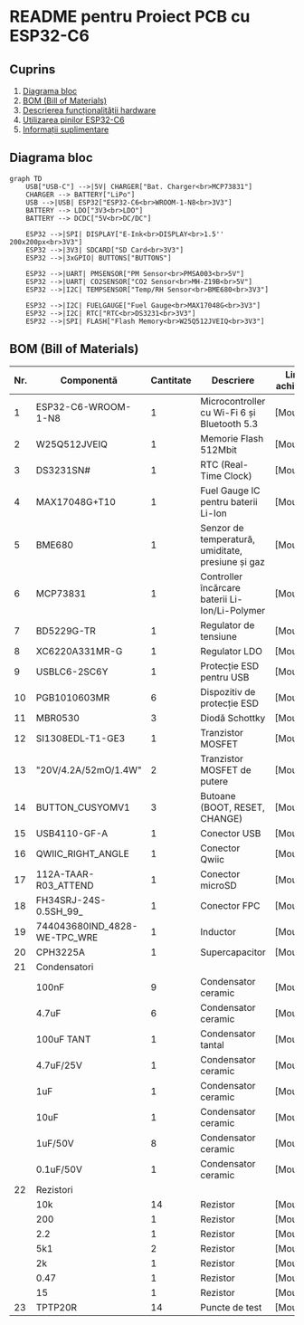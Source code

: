 # README pentru Proiect PCB cu ESP32-C6

## Cuprins
1. [Diagrama bloc](#diagrama-bloc)
2. [BOM (Bill of Materials)](#bom-bill-of-materials)
3. [Descrierea funcționalității hardware](#descrierea-functionalității-hardware)
4. [Utilizarea pinilor ESP32-C6](#utilizarea-pinilor-esp32-c6)
5. [Informații suplimentare](#informații-suplimentare)

## Diagrama bloc

```mermaid
graph TD
    USB["USB-C"] -->|5V| CHARGER["Bat. Charger<br>MCP73831"]
    CHARGER --> BATTERY["LiPo"]
    USB -->|USB| ESP32["ESP32-C6<br>WROOM-1-N8<br>3V3"]
    BATTERY --> LDO["3V3<br>LDO"]
    BATTERY --> DCDC["5V<br>DC/DC"]
    
    ESP32 -->|SPI| DISPLAY["E-Ink<br>DISPLAY<br>1.5'' 200x200px<br>3V3"]
    ESP32 -->|3V3| SDCARD["SD Card<br>3V3"]
    ESP32 -->|3xGPIO| BUTTONS["BUTTONS"]
    
    ESP32 -->|UART| PMSENSOR["PM Sensor<br>PMSA003<br>5V"]
    ESP32 -->|UART| CO2SENSOR["CO2 Sensor<br>MH-Z19B<br>5V"]
    ESP32 -->|I2C| TEMPSENSOR["Temp/RH Sensor<br>BME680<br>3V3"]
    
    ESP32 -->|I2C| FUELGAUGE["Fuel Gauge<br>MAX17048G<br>3V3"]
    ESP32 -->|I2C| RTC["RTC<br>DS3231<br>3V3"]
    ESP32 -->|SPI| FLASH["Flash Memory<br>W25Q512JVEIQ<br>3V3"]
```

## BOM (Bill of Materials)

| Nr. | Componentă | Cantitate | Descriere | Link achiziție | Datasheet |
|-----|------------|-----------|-----------|----------------|-----------|
| 1 | ESP32-C6-WROOM-1-N8 | 1 | Microcontroller cu Wi-Fi 6 și Bluetooth 5.3 | [Mouser] | [Datasheet] |
| 2 | W25Q512JVEIQ | 1 | Memorie Flash 512Mbit | [Mouser] | [Datasheet] |
| 3 | DS3231SN# | 1 | RTC (Real-Time Clock) | [Mouser] | [Datasheet] |
| 4 | MAX17048G+T10 | 1 | Fuel Gauge IC pentru baterii Li-Ion | [Mouser] | [Datasheet] |
| 5 | BME680 | 1 | Senzor de temperatură, umiditate, presiune și gaz | [Mouser] | [Datasheet] |
| 6 | MCP73831 | 1 | Controller încărcare baterii Li-Ion/Li-Polymer | [Mouser] | [Datasheet] |
| 7 | BD5229G-TR | 1 | Regulator de tensiune | [Mouser] | [Datasheet] |
| 8 | XC6220A331MR-G | 1 | Regulator LDO | [Mouser] | [Datasheet] |
| 9 | USBLC6-2SC6Y | 1 | Protecție ESD pentru USB | [Mouser] | [Datasheet] |
| 10 | PGB1010603MR | 6 | Dispozitiv de protecție ESD | [Mouser] | [Datasheet] |
| 11 | MBR0530 | 3 | Diodă Schottky | [Mouser] | [Datasheet] |
| 12 | SI1308EDL-T1-GE3 | 1 | Tranzistor MOSFET | [Mouser] | [Datasheet] |
| 13 | "20V/4.2A/52mO/1.4W" | 2 | Tranzistor MOSFET de putere | [Mouser] | [Datasheet] |
| 14 | BUTTON_CUSYOMV1 | 3 | Butoane (BOOT, RESET, CHANGE) | [Mouser] | [Datasheet] |
| 15 | USB4110-GF-A | 1 | Conector USB | [Mouser] | [Datasheet] |
| 16 | QWIIC_RIGHT_ANGLE | 1 | Conector Qwiic | [Mouser] | [Datasheet] |
| 17 | 112A-TAAR-R03_ATTEND | 1 | Conector microSD | [Mouser] | [Datasheet] |
| 18 | FH34SRJ-24S-0.5SH_99_ | 1 | Conector FPC | [Mouser] | [Datasheet] |
| 19 | 744043680IND_4828-WE-TPC_WRE | 1 | Inductor | [Mouser] | [Datasheet] |
| 20 | CPH3225A | 1 | Supercapacitor | [Mouser] | [Datasheet] |
| 21 | Condensatori |  |  |  |  |
|  | 100nF | 9 | Condensator ceramic | [Mouser] | [Datasheet] |
|  | 4.7uF | 6 | Condensator ceramic | [Mouser] | [Datasheet] |
|  | 100uF TANT | 1 | Condensator tantal | [Mouser] | [Datasheet] |
|  | 4.7uF/25V | 1 | Condensator ceramic | [Mouser] | [Datasheet] |
|  | 1uF | 1 | Condensator ceramic | [Mouser] | [Datasheet] |
|  | 10uF | 1 | Condensator ceramic | [Mouser] | [Datasheet] |
|  | 1uF/50V | 8 | Condensator ceramic | [Mouser] | [Datasheet] |
|  | 0.1uF/50V | 1 | Condensator ceramic | [Mouser] | [Datasheet] |
| 22 | Rezistori |  |  |  |  |
|  | 10k | 14 | Rezistor | [Mouser] | [Datasheet] |
|  | 200 | 1 | Rezistor | [Mouser] | [Datasheet] |
|  | 2.2 | 1 | Rezistor | [Mouser] | [Datasheet] |
|  | 5k1 | 2 | Rezistor | [Mouser] | [Datasheet] |
|  | 2k | 1 | Rezistor | [Mouser] | [Datasheet] |
|  | 0.47 | 1 | Rezistor | [Mouser] | [Datasheet] |
|  | 15 | 1 | Rezistor | [Mouser] | [Datasheet] |
| 23 | TPTP20R | 14 | Puncte de test | [Mouser] | [Datasheet] |